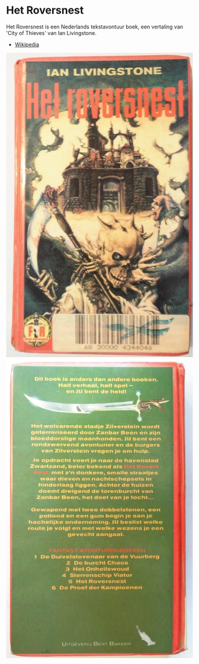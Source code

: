 # Het Roversnest

Het Roversnest is een Nederlands tekstavontuur boek, een vertaling van 'City of Thieves' van Ian Livingstone.

 * [Wikipedia](https://nl.wikipedia.org/wiki/Het_Roversnest)

![Front cover of book](BoekVoorkant.jpg)
![Back cover of book](BoekAchterkant.jpg)
